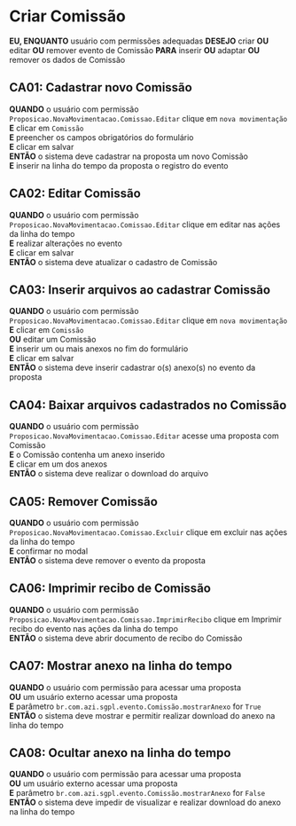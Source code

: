 # Criar Comissão

**EU, ENQUANTO** usuário com permissões adequadas
**DESEJO** criar **OU** editar **OU** remover evento de Comissão
**PARA** inserir **OU** adaptar **OU** remover os dados de Comissão

## CA01: Cadastrar novo Comissão

**QUANDO** o usuário com permissão `Proposicao.NovaMovimentacao.Comissao.Editar` clique em `nova movimentação`\
**E** clicar em `Comissão`\
**E** preencher os campos obrigatórios do formulário\
**E** clicar em salvar\
**ENTÃO** o sistema deve cadastrar na proposta um novo Comissão\
**E** inserir na linha do tempo da proposta o registro do evento

## CA02: Editar Comissão

**QUANDO** o usuário com permissão `Proposicao.NovaMovimentacao.Comissao.Editar` clique em editar nas ações da linha do tempo\
**E** realizar alterações no evento\
**E** clicar em salvar\
**ENTÃO** o sistema deve atualizar o cadastro de Comissão

## CA03: Inserir arquivos ao cadastrar Comissão

**QUANDO** o usuário com permissão `Proposicao.NovaMovimentacao.Comissao.Editar` clique em `nova movimentação`\
**E** clicar em `Comissão`\
**OU** editar um Comissão\
**E** inserir um ou mais anexos no fim do formulário\
**E** clicar em salvar\
**ENTÃO** o sistema deve inserir cadastrar o(s) anexo(s) no evento da proposta

## CA04: Baixar arquivos cadastrados no Comissão

**QUANDO** o usuário com permissão `Proposicao.NovaMovimentacao.Comissao.Editar` acesse uma proposta com Comissão\
**E** o Comissão contenha um anexo inserido\
**E** clicar em um dos anexos\
**ENTÃO** o sistema deve realizar o download do arquivo

## CA05: Remover Comissão

**QUANDO** o usuário com permissão `Proposicao.NovaMovimentacao.Comissao.Excluir` clique em excluir nas ações da linha do tempo\
**E** confirmar no modal\
**ENTÃO** o sistema deve remover o evento da proposta

## CA06: Imprimir recibo de Comissão

**QUANDO** o usuário com permissão `Proposicao.NovaMovimentacao.Comissao.ImprimirRecibo` clique em Imprimir recibo do evento nas ações da linha do tempo\
**ENTÃO** o sistema deve abrir documento de recibo do Comissão

## CA07: Mostrar anexo na linha do tempo

**QUANDO** o usuário com permissão para acessar uma proposta\
**OU** um usuário externo acessar uma proposta\
**E** parâmetro `br.com.azi.sgpl.evento.Comissão.mostrarAnexo` for `True`\
**ENTÃO** o sistema deve mostrar e permitir realizar download do anexo na linha do tempo

## CA08: Ocultar anexo na linha do tempo

**QUANDO** o usuário com permissão para acessar uma proposta\
**OU** um usuário externo acessar uma proposta\
**E** parâmetro `br.com.azi.sgpl.evento.Comissão.mostrarAnexo` for `False`\
**ENTÃO** o sistema deve impedir de visualizar e realizar download do anexo na linha do tempo
